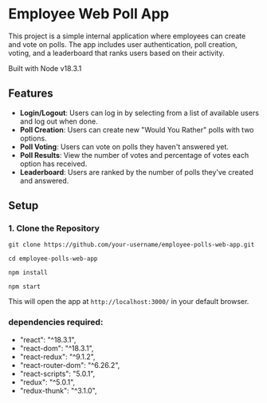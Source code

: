 # Employee Web Poll App

This project is a simple internal application where employees can create and vote on polls. The app includes user authentication, poll creation, voting, and a leaderboard that ranks users based on their activity.

Built with Node v18.3.1

## Features

- **Login/Logout**: Users can log in by selecting from a list of available users and log out when done.
- **Poll Creation**: Users can create new "Would You Rather" polls with two options.
- **Poll Voting**: Users can vote on polls they haven't answered yet.
- **Poll Results**: View the number of votes and percentage of votes each option has received.
- **Leaderboard**: Users are ranked by the number of polls they've created and answered.

## Setup

### 1. Clone the Repository

`git clone https://github.com/your-username/employee-polls-web-app.git`

`cd employee-polls-web-app`

`npm install`

`npm start`

This will open the app at `http://localhost:3000/` in your default browser.

### dependencies required:

- "react": "^18.3.1",
- "react-dom": "^18.3.1",
- "react-redux": "^9.1.2",
- "react-router-dom": "^6.26.2",
- "react-scripts": "5.0.1",
- "redux": "^5.0.1",
- "redux-thunk": "^3.1.0",
